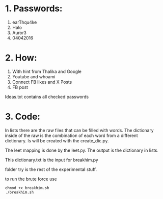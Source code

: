 # 1. Passwords:

1. earThqu4ke
2. Halo
3. Auror3
4. 04042016

# 2. How:

1. With hint from Thalika and Google
2. Youtube and whoami
3. Connect FB likes and X Posts
4. FB post

Ideas.txt contains all checked passwords

# 3. Code:

In lists there are the raw files that can be filled with words.
The dictionary inside of the raw is the combination of each word from a different dictionary. Is will be created with the create_dic.py.

The leet mapping is done by the leet.py. The output is the dictionary in lists.

This dictionary.txt is the input for breakhim.py

folder try is the rest of the experimental stuff.

to run the brute force use

```
chmod +x breakhim.sh
./breakhim.sh
```
